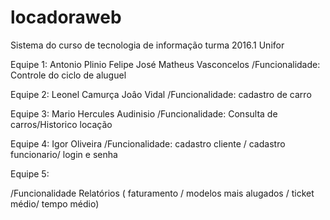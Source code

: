 # locadoraweb
Sistema do curso de tecnologia de informação turma 2016.1 Unifor

Equipe 1:
  Antonio Plinio
  Felipe José
  Matheus Vasconcelos
/Funcionalidade:
  Controle do ciclo de aluguel

Equipe 2:
  Leonel Camurça
  Joâo Vidal
/Funcionalidade:
  cadastro de carro
  
Equipe 3:
  Mario Hercules
  Audinisio
/Funcionalidade:
  Consulta de carros/Historico locação

Equipe 4:
  Igor Oliveira
/Funcionalidade:
  cadastro cliente / cadastro funcionario/ login e senha

Equipe 5:

/Funcionalidade
  Relatórios ( faturamento / modelos mais alugados / ticket médio/ tempo médio)

